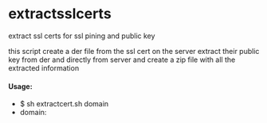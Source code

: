 # extractsslcerts
extract ssl certs for ssl pining and public key

this script create a der file from the ssl cert on the server extract their public key from der and directly from server and create a zip file with all the extracted information 


#### Usage:
* $ sh extractcert.sh domain
* domain:<url  of the domain to extract the certificates>
